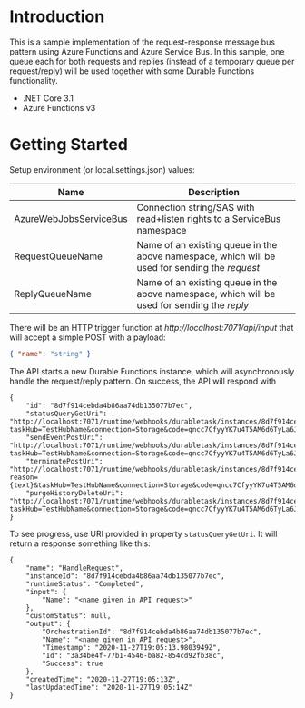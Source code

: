 # Introduction 
This is a sample implementation of the request-response message bus pattern using Azure Functions and Azure Service Bus.
In this sample, one queue each for both requests and replies (instead of a temporary queue per request/reply) will be used together with some Durable Functions functionality.
- .NET Core 3.1
- Azure Functions v3

# Getting Started
Setup environment (or local.settings.json) values:

|Name|Description|
|---|---|
|AzureWebJobsServiceBus|Connection string/SAS with read+listen rights to a ServiceBus namespace
|RequestQueueName|Name of an existing queue in the above namespace, which will be used for sending the *request*|
|ReplyQueueName|Name of an existing queue in the above namespace, which will be used for sending the *reply*|

There will be an HTTP trigger function at *http://localhost:7071/api/input* that will accept a simple POST with a payload:
```json
{ "name": "string" }
```

The API starts a new Durable Functions instance, which will asynchronously handle the request/reply pattern.
On success, the API will respond with
```
{
    "id": "8d7f914cebda4b86aa74db135077b7ec",
    "statusQueryGetUri": "http://localhost:7071/runtime/webhooks/durabletask/instances/8d7f914cebda4b86aa74db135077b7ec?taskHub=TestHubName&connection=Storage&code=qncc7CfyyYK7u4T5AM6d6TyLa6JFj3e6D1Jxbw9IgYE2Grgq7/i8fA==",
    "sendEventPostUri": "http://localhost:7071/runtime/webhooks/durabletask/instances/8d7f914cebda4b86aa74db135077b7ec/raiseEvent/{eventName}?taskHub=TestHubName&connection=Storage&code=qncc7CfyyYK7u4T5AM6d6TyLa6JFj3e6D1Jxbw9IgYE2Grgq7/i8fA==",
    "terminatePostUri": "http://localhost:7071/runtime/webhooks/durabletask/instances/8d7f914cebda4b86aa74db135077b7ec/terminate?reason={text}&taskHub=TestHubName&connection=Storage&code=qncc7CfyyYK7u4T5AM6d6TyLa6JFj3e6D1Jxbw9IgYE2Grgq7/i8fA==",
    "purgeHistoryDeleteUri": "http://localhost:7071/runtime/webhooks/durabletask/instances/8d7f914cebda4b86aa74db135077b7ec?taskHub=TestHubName&connection=Storage&code=qncc7CfyyYK7u4T5AM6d6TyLa6JFj3e6D1Jxbw9IgYE2Grgq7/i8fA=="
}
```
To see progress, use URI provided in property `statusQueryGetUri`. It will return a response something like this:
```
{
	"name": "HandleRequest",
	"instanceId": "8d7f914cebda4b86aa74db135077b7ec",
	"runtimeStatus": "Completed",
	"input": {
		"Name": "<name given in API request>"
	},
	"customStatus": null,
	"output": {
		"OrchestrationId": "8d7f914cebda4b86aa74db135077b7ec",
		"Name": "<name given in API request>",
		"Timestamp": "2020-11-27T19:05:13.9803949Z",
		"Id": "3a34be4f-77b1-4546-ba82-854cd92fb38c",
		"Success": true
	},
	"createdTime": "2020-11-27T19:05:13Z",
	"lastUpdatedTime": "2020-11-27T19:05:14Z"
}
```
